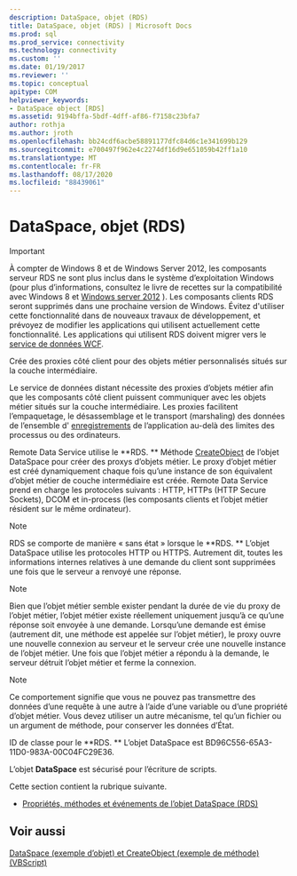 ```yaml
---
description: DataSpace, objet (RDS)
title: DataSpace, objet (RDS) | Microsoft Docs
ms.prod: sql
ms.prod_service: connectivity
ms.technology: connectivity
ms.custom: ''
ms.date: 01/19/2017
ms.reviewer: ''
ms.topic: conceptual
apitype: COM
helpviewer_keywords:
- DataSpace object [RDS]
ms.assetid: 9194bffa-5bdf-4dff-af86-f7158c23bfa7
author: rothja
ms.author: jroth
ms.openlocfilehash: bb24cdf6acbe58891177dfc84d6c1e341699b129
ms.sourcegitcommit: e700497f962e4c2274df16d9e651059b42ff1a10
ms.translationtype: MT
ms.contentlocale: fr-FR
ms.lasthandoff: 08/17/2020
ms.locfileid: "88439061"
---
```

# <a name="dataspace-object-rds"></a>DataSpace, objet (RDS)
> [!IMPORTANT]
>  À compter de Windows 8 et de Windows Server 2012, les composants serveur RDS ne sont plus inclus dans le système d’exploitation Windows (pour plus d’informations, consultez le livre de recettes sur la compatibilité avec Windows 8 et [Windows server 2012](https://www.microsoft.com/download/details.aspx?id=27416) ). Les composants clients RDS seront supprimés dans une prochaine version de Windows. Évitez d'utiliser cette fonctionnalité dans de nouveaux travaux de développement, et prévoyez de modifier les applications qui utilisent actuellement cette fonctionnalité. Les applications qui utilisent RDS doivent migrer vers le [service de données WCF](https://go.microsoft.com/fwlink/?LinkId=199565).  
  
 Crée des proxies côté client pour des objets métier personnalisés situés sur la couche intermédiaire.  
  
 Le service de données distant nécessite des proxies d’objets métier afin que les composants côté client puissent communiquer avec les objets métier situés sur la couche intermédiaire. Les proxies facilitent l’empaquetage, le désassemblage et le transport (marshaling) des données de l’ensemble d' [enregistrements](../../../ado/reference/ado-api/recordset-object-ado.md) de l’application au-delà des limites des processus ou des ordinateurs.  
  
 Remote Data Service utilise le **RDS. ** Méthode [CreateObject](../../../ado/reference/rds-api/createobject-method-rds.md) de l’objet DataSpace pour créer des proxys d’objets métier. Le proxy d’objet métier est créé dynamiquement chaque fois qu’une instance de son équivalent d’objet métier de couche intermédiaire est créée. Remote Data Service prend en charge les protocoles suivants : HTTP, HTTPs (HTTP Secure Sockets), DCOM et in-process (les composants clients et l’objet métier résident sur le même ordinateur).  
  
> [!NOTE]
>  RDS se comporte de manière « sans état » lorsque le **RDS. ** L’objet DataSpace utilise les protocoles HTTP ou HTTPS. Autrement dit, toutes les informations internes relatives à une demande du client sont supprimées une fois que le serveur a renvoyé une réponse.  
  
> [!NOTE]
>  Bien que l’objet métier semble exister pendant la durée de vie du proxy de l’objet métier, l’objet métier existe réellement uniquement jusqu’à ce qu’une réponse soit envoyée à une demande. Lorsqu’une demande est émise (autrement dit, une méthode est appelée sur l’objet métier), le proxy ouvre une nouvelle connexion au serveur et le serveur crée une nouvelle instance de l’objet métier. Une fois que l’objet métier a répondu à la demande, le serveur détruit l’objet métier et ferme la connexion.  
  
> [!NOTE]
>  Ce comportement signifie que vous ne pouvez pas transmettre des données d’une requête à une autre à l’aide d’une variable ou d’une propriété d’objet métier. Vous devez utiliser un autre mécanisme, tel qu’un fichier ou un argument de méthode, pour conserver les données d’État.  
  
 ID de classe pour le **RDS. ** L’objet DataSpace est BD96C556-65A3-11D0-983A-00C04FC29E36.  
  
 L’objet **DataSpace** est sécurisé pour l’écriture de scripts.  
  
 Cette section contient la rubrique suivante.  
  
-   [Propriétés, méthodes et événements de l’objet DataSpace (RDS)](../../../ado/reference/rds-api/dataspace-object-rds-properties-methods-and-events.md)  
  
## <a name="see-also"></a>Voir aussi  
 [DataSpace (exemple d’objet) et CreateObject (exemple de méthode) (VBScript)](../../../ado/reference/rds-api/dataspace-object-and-createobject-method-example-vbscript.md)


